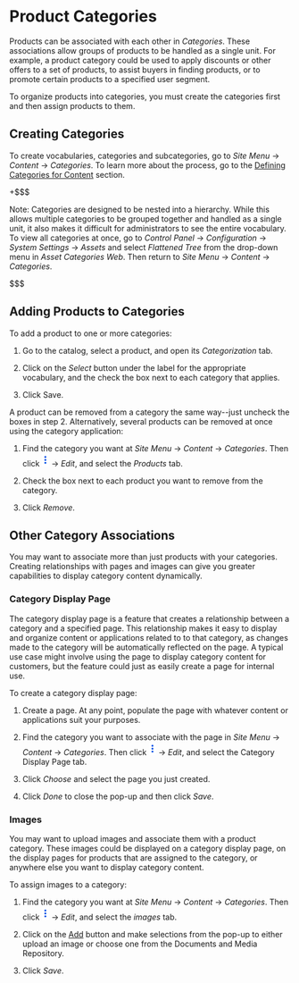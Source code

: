# Product Categories

Products can be associated with each other in *Categories*. These associations
allow groups of products to be handled as a single unit. For example, a product
category could be used to apply discounts or other offers to a set of products,
to assist buyers in finding products, or to promote certain products to
a specified user segment.

To organize products into categories, you must create the categories first and
then assign products to them.

## Creating Categories

To create vocabularies, categories and subcategories, go to *Site Menu* &rarr;
*Content* &rarr; *Categories*. To learn more about the process, go to the
[Defining Categories for
Content](/discover/portal/-/knowledge_base/7-1/organizing-content-with-tags-and-categories#defining-categories-for-content)
section.

+$$$

Note: Categories are designed to be nested into a hierarchy. While this allows
multiple categories to be grouped together and handled as a single unit, it
also makes it difficult for administrators to see the entire vocabulary. To
view all categories at once, go to *Control Panel* &rarr; *Configuration*
&rarr; *System Settings* &rarr; *Assets* and select *Flattened Tree* from the
drop-down menu in *Asset Categories Web*. Then return to *Site Menu* &rarr;
*Content* &rarr; *Categories*.

$$$

## Adding Products to Categories

To add a product to one or more categories:

1.  Go to the catalog, select a product, and open its *Categorization* tab.

2.  Click on the *Select* button under the label for the appropriate
    vocabulary, and the check the box next to each category that applies.

3.  Click Save.

A product can be removed from a category the same way--just uncheck the boxes in
step 2. Alternatively, several products can be removed at once using the
category application:

1.  Find the category you want at *Site Menu* &rarr; *Content* &rarr;
    *Categories*. Then click ![Options](../../../images/icon-options.png)
    &rarr; *Edit*, and select the *Products* tab.

2.  Check the box next to each product you want to remove from the category.

3.  Click *Remove*.

## Other Category Associations 

You may want to associate more than just products with your categories. Creating
relationships with pages and images can give you greater capabilities to
display category content dynamically.

### Category Display Page

The category display page is a feature that creates a relationship between
a category and a specified page. This relationship makes it easy to display and
organize content or applications related to to that category, as changes made
to the category will be automatically reflected on the page. A typical use case
might involve using the page to display category content for customers, but the
feature could just as easily create a page for internal use.

To create a category display page:

1.  Create a page. At any point, populate the page with whatever content or
    applications suit your purposes.

2.  Find the category you want to associate with the page in *Site Menu* &rarr;
    *Content* &rarr; *Categories*. Then click
    ![Options](../../../images/icon-options.png) &rarr; *Edit*, and select the
    Category Display Page tab. 

3.  Click *Choose* and select the page you just created.

4.  Click *Done* to close the pop-up and then click *Save*.

### Images

You may want to upload images and associate them with a product category. These
images could be displayed on a category display page, on the display pages for
products that are assigned to the category, or anywhere else you want to display
category content.

To assign images to a category:

1.  Find the category you want at *Site Menu* &rarr; *Content* &rarr;
    *Categories*. Then click ![Options](../../../images/icon-options.png)
    &rarr; *Edit*, and select the *images* tab.

2.  Click on the [Add](../../../images/icon-add.png) button and make selections
    from the pop-up to either upload an image or choose one from the Documents
    and Media Repository.

3.  Click *Save*.
